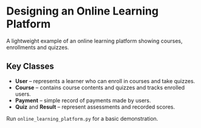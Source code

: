 # Designing an Online Learning Platform

A lightweight example of an online learning platform showing courses, enrollments and quizzes.

## Key Classes
* **User** – represents a learner who can enroll in courses and take quizzes.
* **Course** – contains course contents and quizzes and tracks enrolled users.
* **Payment** – simple record of payments made by users.
* **Quiz** and **Result** – represent assessments and recorded scores.

Run `online_learning_platform.py` for a basic demonstration.
